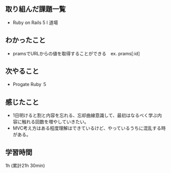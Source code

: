 ## 取り組んだ課題一覧

- Ruby on Rails 5 I 道場


## わかったこと
- pramsでURLからの値を取得することができる　ex. prams[:id]


## 次やること
  	
- Progate  Ruby ５

## 感じたこと
- 1日明けると割と内容を忘れる、忘却曲線意識して、最初はなるべく学ぶ内容に触れる回数を増やしていきたい。
- MVC考え方はある程度理解はできているけど、やっているうちに混乱する時がある。



## 学習時間 
1h (累計21h 30min)
